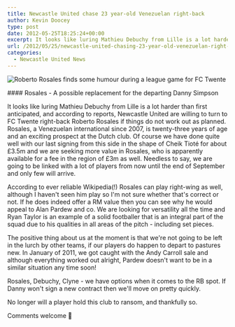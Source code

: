 ```yaml
---
title: Newcastle United chase 23 year-old Venezuelan right-back
author: Kevin Doocey
type: post
date: 2012-05-25T18:25:24+00:00
excerpt: It looks like luring Mathieu Debuchy from Lille is a lot harder than first anticipated, and according to reports, Newcastle United are willing to turn to FC Twente right-back Roberto..
url: /2012/05/25/newcastle-united-chasing-23-year-old-venezuelan-right-back/
categories:
  - Newcastle United News
---
```


![Roberto Rosales finds some humour during a league game for FC Twente](https://www.tynetime.com/wp-content/uploads/2012/05/Roberto-Rosales-FC-Twente.jpg "Roberto-Rosales-FC-Twente")

#### Rosales - A possible replacement for the departing Danny Simpson

It looks like luring Mathieu Debuchy from Lille is a lot harder than first anticipated, and according to reports, Newcastle United are willing to turn to FC Twente right-back Roberto Rosales if things do not work out as planned. Rosales, a Venezuelan international since 2007, is twenty-three years of age and an exciting prospect at the Dutch club. Of course we have done quite well with our last signing from this side in the shape of Cheik Tioté for about £3.5m and we are seeking more value in Rosales, who is apparently available for a fee in the region of £3m as well. Needless to say, we are going to be linked with a lot of players from now until the end of September and only few will arrive.

According to ever reliable Wikipedia(!) Rosales can play right-wing as well, although I haven't seen him play so I'm not sure whether that's correct or not. If he does indeed offer a RM value then you can see why he would appeal to Alan Pardew and co. We are looking for versatility all the time and Ryan Taylor is an example of a solid footballer that is an integral part of the squad due to his qualities in all areas of the pitch - including set pieces.

The positive thing about us at the moment is that we're not going to be left in the lurch by other teams, if our players do happen to depart to pastures new. In January of 2011, we got caught with the Andy Carroll sale and although everything worked out alright, Pardew doesn't want to be in a similar situation any time soon!

Rosales, Debuchy, Clyne - we have options when it comes to the RB spot. If Danny won't sign a new contract then we'll move on pretty quickly.

No longer will a player hold this club to ransom, and thankfully so.

Comments welcome 🙂
